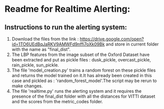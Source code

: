 # Readme for Realtime Alerting:

## Instructions to run the alerting system: 
1. Download the files from the link : https://drive.google.com/open?id=1TO6UEdBqJaRKV9AMWFd9nffi7oXk09Bk and store in current folder with the name as "final_dist".
2. The LBP features from the image subset of the Oxford Dataset have been extracted and put as pickle files : dusk_pickle, overcast_pickle, rain_pickle, sun_pickle. 
3. The file 'model_creation.py' trains a random forest on these pickle files and returns the model trained on it.It has already been created in this case and pickled as  : 'random_forest_model'.The script may be rerun to make changes.
4. The file 'realtime.py' runs the alerting system and it requires the presence of the final_dist folder with all the distances for VITTI dataset and the scores from the metric_codes folder.



